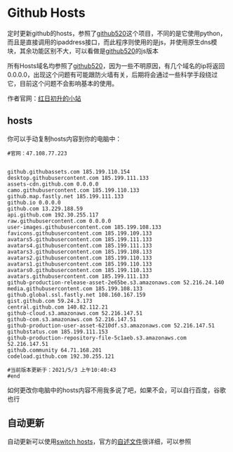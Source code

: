 # Github Hosts
定时更新github的hosts，参照了[github520](/521xueweihan/GitHub520)这个项目，不同的是它使用python，而且是直接调用的ipaddress接口，而此程序则使用的是js，并使用原生dns模块，其余功能区别不大，可以看做是[github520](/521xueweihan/GitHub520)的js版本

所有Hosts域名均参照了[github520](/521xueweihan/GitHub520)，因为一些不明原因，有几个域名的ip将返回0.0.0.0，出现这个问题有可能跟防火墙有关，后期将会通过一些科学手段绕过它，目前这个问题不会影响基本的使用。

作者官网：[红日初升的小站](http://47.108.77.223)

## hosts

你可以手动复制hosts内容到你的电脑中：

```
#官网：47.108.77.223


github.githubassets.com 185.199.110.154
desktop.githubusercontent.com 185.199.111.133
assets-cdn.github.com 0.0.0.0
camo.githubusercontent.com 185.199.110.133
github.map.fastly.net 185.199.111.133
github.io 0.0.0.0
github.com 13.229.188.59
api.github.com 192.30.255.117
raw.githubusercontent.com 0.0.0.0
user-images.githubusercontent.com 185.199.108.133
favicons.githubusercontent.com 185.199.109.133
avatars5.githubusercontent.com 185.199.111.133
avatars4.githubusercontent.com 185.199.111.133
avatars3.githubusercontent.com 185.199.108.133
avatars2.githubusercontent.com 185.199.110.133
avatars1.githubusercontent.com 185.199.110.133
avatars0.githubusercontent.com 185.199.110.133
avatars.githubusercontent.com 185.199.111.133
github-production-release-asset-2e65be.s3.amazonaws.com 52.216.24.140
media.githubusercontent.com 185.199.108.133
github.global.ssl.fastly.net 108.160.167.159
gist.github.com 59.24.3.173
central.github.com 140.82.112.21
github-cloud.s3.amazonaws.com 52.216.147.51
github-com.s3.amazonaws.com 52.216.147.51
github-production-user-asset-6210df.s3.amazonaws.com 52.216.147.51
githubstatus.com 185.199.111.153
github-production-repository-file-5c1aeb.s3.amazonaws.com 52.216.147.51
github.community 64.71.168.201
codeload.github.com 192.30.255.121

#当前版本更新于：2021/5/3 上午10:40:43
#end
```

如何更改你电脑中的hosts内容不用我多说了吧，如果不会，可以自行百度，谷歌也行

## 自动更新

自动更新可以使用[switch hosts](/oldj/SwitchHosts)，官方的[自述文件](https://github.com/oldj/SwitchHosts#readme)很详细，可以参照

